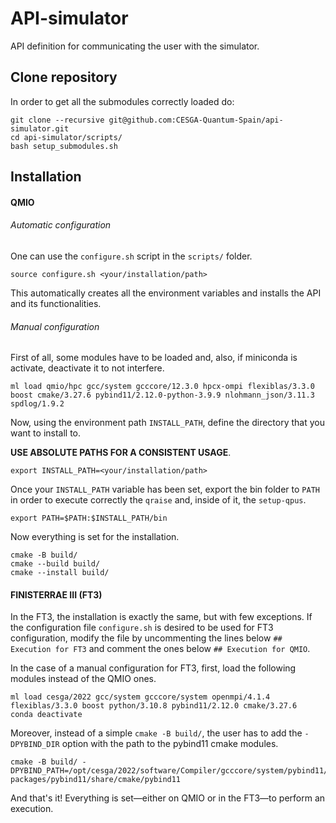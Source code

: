 # API-simulator
API definition for communicating the user with the simulator.

## Clone repository
In order to get all the submodules correctly loaded do:

```console
git clone --recursive git@github.com:CESGA-Quantum-Spain/api-simulator.git
cd api-simulator/scripts/
bash setup_submodules.sh
```

## Installation 
#### QMIO
###### Automatic configuration
One can use the `configure.sh` script in the `scripts/` folder.

```console
source configure.sh <your/installation/path>
``` 

This automatically creates all the environment variables and installs the API and its functionalities.

###### Manual configuration
First of all, some modules have to be loaded and, also, if miniconda is activate, deactivate it to not interfere.

```console
ml load qmio/hpc gcc/system gcccore/12.3.0 hpcx-ompi flexiblas/3.3.0 boost cmake/3.27.6 pybind11/2.12.0-python-3.9.9 nlohmann_json/3.11.3 spdlog/1.9.2
```

Now, using the environment path `INSTALL_PATH`, define the directory that you want to install to. 

**USE ABSOLUTE PATHS FOR A CONSISTENT USAGE**. 

```console
export INSTALL_PATH=<your/installation/path>
```

Once your `INSTALL_PATH` variable has been set, export the bin folder to `PATH` in order to execute correctly the `qraise` and, inside of it, the `setup-qpus`.

```console
export PATH=$PATH:$INSTALL_PATH/bin
```

Now everything is set for the installation. 

```console
cmake -B build/
cmake --build build/
cmake --install build/
```

#### FINISTERRAE III (FT3)

In the FT3, the installation is exactly the same, but with few exceptions. If the configuration file `configure.sh` is desired to be used for FT3 configuration, modify the file by uncommenting the lines below `## Execution for FT3` and comment the ones below `## Execution for QMIO`.

In the case of a manual configuration for FT3, first, load the following modules instead of the QMIO ones.

```console
ml load cesga/2022 gcc/system gcccore/system openmpi/4.1.4 flexiblas/3.3.0 boost python/3.10.8 pybind11/2.12.0 cmake/3.27.6
conda deactivate
```

Moreover, instead of a simple `cmake -B build/`, the user has to add the `-DPYBIND_DIR` option with the path to the pybind11 cmake modules.

```console
cmake -B build/ -DPYBIND_PATH=/opt/cesga/2022/software/Compiler/gcccore/system/pybind11/2.12.0/lib/python3.9/site-packages/pybind11/share/cmake/pybind11
```

And that's it! Everything is set—either on QMIO or in the FT3—to perform an execution.

